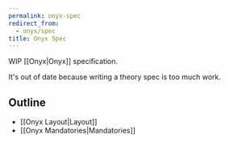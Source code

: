 ```yaml
---
permalink: onyx-spec
redirect_from:
  - onyx/spec
title: Onyx Spec
---
```

WIP [[Onyx|Onyx]] specification.

It's out of date because writing a theory spec is too much work.

## Outline

- [[Onyx Layout|Layout]]
- [[Onyx Mandatories|Mandatories]]